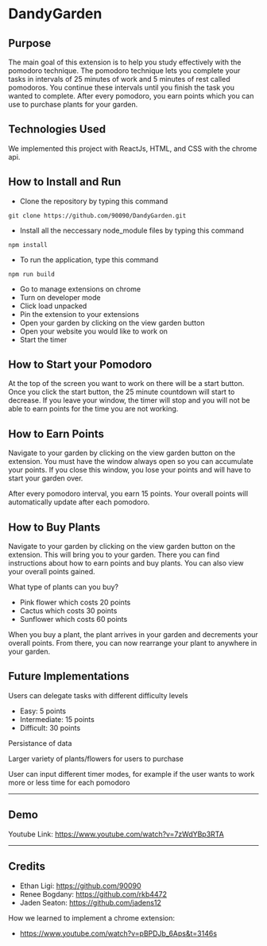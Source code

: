 # DandyGarden

## Purpose

The main goal of this extension is to help you study effectively with the pomodoro technique. The pomodoro technique lets you complete your tasks in intervals of 25 minutes of work and 5 minutes of rest called pomodoros. You continue these intervals until you finish the task you wanted to complete. After every pomodoro, you earn points which you can use to purchase plants for your garden.

## Technologies Used

We implemented this project with ReactJs, HTML, and CSS with the chrome api. 

## How to Install and Run

- Clone the repository by typing this command
```
git clone https://github.com/90090/DandyGarden.git
```
- Install all the neccessary node_module files by typing this command
```
npm install
```
- To run the application, type this command
```
npm run build
```
- Go to manage extensions on chrome
- Turn on developer mode
- Click load unpacked
- Pin the extension to your extensions
- Open your garden by clicking on the view garden button
- Open your website you would like to work on 
- Start the timer

## How to Start your Pomodoro

At the top of the screen you want to work on there will be a start button. Once you click the start button, the 25 minute countdown will start to decrease. If you leave your window, the timer will stop and you will not be able to earn points for the time you are not working. 

## How to Earn Points

Navigate to your garden by clicking on the view garden button on the extension. You must have the window always open so you can accumulate your points. If you close this window, you lose your points and will have to start your garden over. 

After every pomodoro interval, you earn 15 points. Your overall points will automatically update after each pomodoro.

## How to Buy Plants

Navigate to your garden by clicking on the view garden button on the extension. This will bring you to your garden. There you can find instructions about how to earn points and buy plants. You can also view your overall points gained. 

What type of plants can you buy?
- Pink flower which costs 20 points
- Cactus which costs 30 points
- Sunflower which costs 60 points

When you buy a plant, the plant arrives in your garden and decrements your overall points. From there, you can now rearrange your plant to anywhere in your garden.

## Future Implementations

Users can delegate tasks with different difficulty levels
- Easy: 5 points
- Intermediate: 15 points
- Difficult: 30 points

Persistance of data

Larger variety of plants/flowers for users to purchase

User can input different timer modes, for example if the user wants to work more or less time for each pomodoro

----

## Demo

Youtube Link: https://www.youtube.com/watch?v=7zWdYBp3RTA 

----

## Credits

- Ethan Ligi: https://github.com/90090 
- Renee Bogdany: https://github.com/rkb4472 
- Jaden Seaton: https://github.com/jadens12

How we learned to implement a chrome extension: 
- https://www.youtube.com/watch?v=pBPDJb_6Aps&t=3146s
